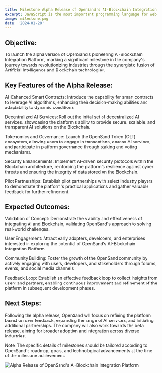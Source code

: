 ```yaml
---
title: Milestone Alpha Release of OpenSand's AI-Blockchain Integration Platform
excerpt: JavaScript is the most important programming language for web development. You probably don't know it well enough!
image: milestone.png
date: '2024-01-20'
---
```


## Objective:
To launch the alpha version of OpenSand's pioneering AI-Blockchain Integration Platform, marking a significant milestone in the company's journey towards revolutionizing industries through the synergistic fusion of Artificial Intelligence and Blockchain technologies.

## Key Features of the Alpha Release:

AI-Enhanced Smart Contracts: Introduce the capability for smart contracts to leverage AI algorithms, enhancing their decision-making abilities and adaptability to dynamic conditions.

Decentralized AI Services: Roll out the initial set of decentralized AI services, showcasing the platform's ability to provide secure, scalable, and transparent AI solutions on the Blockchain.

Tokenomics and Governance: Launch the OpenSand Token (OLT) ecosystem, allowing users to engage in transactions, access AI services, and participate in platform governance through staking and voting mechanisms.

Security Enhancements: Implement AI-driven security protocols within the Blockchain architecture, reinforcing the platform's resilience against cyber threats and ensuring the integrity of data stored on the Blockchain.

Pilot Partnerships: Establish pilot partnerships with select industry players to demonstrate the platform's practical applications and gather valuable feedback for further refinement.

## Expected Outcomes:

Validation of Concept: Demonstrate the viability and effectiveness of integrating AI and Blockchain, validating OpenSand's approach to solving real-world challenges.

User Engagement: Attract early adopters, developers, and enterprises interested in exploring the potential of OpenSand's AI-Blockchain Integration Platform.

Community Building: Foster the growth of the OpenSand community by actively engaging with users, developers, and stakeholders through forums, events, and social media channels.

Feedback Loop: Establish an effective feedback loop to collect insights from users and partners, enabling continuous improvement and refinement of the platform in subsequent development phases.

## Next Steps:

Following the alpha release, OpenSand will focus on refining the platform based on user feedback, expanding the range of AI services, and initiating additional partnerships. The company will also work towards the beta release, aiming for broader adoption and integration across diverse industries.

Note: The specific details of milestones should be tailored according to OpenSand's roadmap, goals, and technological advancements at the time of the milestone achievement.


![Alpha Release of OpenSand's AI-Blockchain Integration Platform](milestone.png)